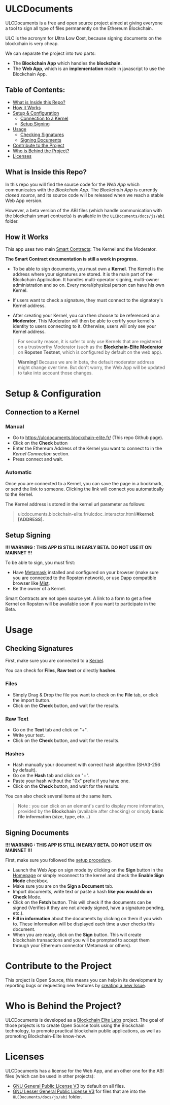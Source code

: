 # ULCDocuments

ULCDocuments is a free and open source project aimed at giving everyone a tool to sign all type of files permanently on the Ethereum Blockchain.

ULC is the acronym for **U**ltra **L**ow **C**ost, because signing documents on the blockchain is very cheap.

We can separate the project into two parts:
* The **Blockchain App** which handles the **blockchain**.
* The **Web App**, which is an **implementation** made in javascript to use the Blockchain App.


## Table of Contents:
* [What is Inside this Repo?](#what-is-inside-this-repo)
* [How it Works](#how-it-works)
* [Setup & Configuration](#setup--configuration)
  * [Connection to a Kernel](#connection-to-a-kernel)
  * [Setup Signing](#setup-signing)
* [Usage](#usage)
  * [Checking Signatures](#checking-signatures)
  * [Signing Documents](#signing-documents)
* [Contribute to the Project](#contribute-to-the-project)
* [Who is Behind the Project?](#who-is-behind-the-project)
* [Licenses](#licenses)
 
## What is Inside this Repo?
In this repo you will find the source code for the *Web App* which communicates with the *Blockchain App*. The *Blockchain App* is currently *closed source*, and its source code will be released when we reach a stable Web App version.

However, a beta version of the ABI files (which handle communication with the blockchain smart contracts) is available in the `ULCDocuments/docs/js/abi` folder.


## How it Works

This app uses two main [Smart Contracts](https://en.wikipedia.org/wiki/Smart_contract): The Kernel and the Moderator.

**The Smart Contract documentation is still a work in progress.**

* To be able to sign documents, you must own a **Kernel**. The Kernel is the address where your signatures are stored. It is the main part of the Blockchain Application. It handles multi-operator signing, multi-owner administration and so on. Every moral/physical person can have his own Kernel.

* If users want to check a signature, they must connect to the signatory's Kernel address.


* After creating your Kernel, you can then choose to be referenced on a **Moderator**. This Moderator will then be able to certify your kernel's identity to users connecting to it. Otherwise, users will only see your Kernel address.

> For security reason, it is safer to only use Kernels that are registered on a trustworthy Moderator (such as the **[Blockchain-Elite Moderator](https://ropsten.etherscan.io/address/0x4ad22344ffd31ce4e21397bbad8fe0816d977a0a)** on **Ropsten Testnet**, which is configured by default on the web app).

> **Warning!** Because we are in beta, the default moderator address might change over time. But don't worry, the Web App will be updated to take into account those changes.

# Setup & Configuration

## Connection to a Kernel

### Manual
* Go to https://ulcdocuments.blockchain-elite.fr/ (This repo Github page).
* Click on the **Check** button
* Enter the Ethereum Address of the Kernel you want to connect to in the *Kernel Connection* section.
* Press connect and wait.

### Automatic
Once you are connected to a Kernel, you can save the page in a bookmark, or send the link to someone. Clicking the link will connect you automatically to the Kernel.

The Kernel address is stored in the kernel url parameter as follows:
> ulcdocuments.blockchain-elite.fr/ulcdoc_interactor.html/**#kernel:[ADDRESS].**


## Setup Signing

**!!! WARNING : THIS APP IS STILL IN EARLY BETA. DO NOT USE IT ON MAINNET !!!**

To be able to sign, you must first:
* Have [Metamask](https://metamask.io) installed and configured on your browser (make sure you are connected to the Ropsten network), or use Dapp compatible browser like [Mist](https://github.com/ethereum/mist).
* Be the owner of a Kernel.

Smart Contracts are not open source yet. A link to a form to get a free Kernel on Ropsten will be available soon if you want to participate in the Beta.

# Usage

## Checking Signatures

First, make sure you are connected to a [Kernel](#connection-to-a-kernel).

You can check for **Files**, **Raw text** or directly **hashes**.

### Files
* Simply Drag & Drop the file you want to check on the **File** tab, or click the import button.
* Click on the **Check** button, and wait for the results.

### Raw Text
* Go on the **Text** tab and click on "+".
* Write your text.
* Click on the **Check** button, and wait for the results.

### Hashes
* Hash manually your document with correct hash algorithm (SHA3-256 by default).
* Go on the **Hash** tab and click on "+".
* Paste your hash without the "0x" prefix if you have one.
* Click on the **Check** button, and wait for the results.

You can also check several items at the same item.

> Note : you can click on an element's card to display more information, provided by the **Blockchain** (available after checking) or simply **basic file information (size, type, etc...)**


## Signing Documents

**!!! WARNING : THIS APP IS STILL IN EARLY BETA. DO NOT USE IT ON MAINNET !!!**

First, make sure you followed the [setup procedure](#setup-signing).


* Launch the Web App on sign mode by clicking on the **Sign** button in the [Homepage](https://ulcdocuments.blockchain-elite.fr/) or simply reconnect to the kernel and check the **Enable Sign Mode** checkbox.
* Make sure you are on the **Sign a Document** tab.
* Import documents, write text or paste a hash **like you would do on Check** Mode.
* Click on the **Fetch** button. This will check if the documents can be signed (Verifies it they are not already signed, have a signature pending, etc.).
* **Fill in information** about the documents by clicking on them if you wish to. These information will be displayed each time a user checks this document.
* When you are ready, click on the **Sign** button. This will create blockchain transactions and you will be prompted to accept them through your Ethereum connector (Metamask or others).


# Contribute to the Project
This project is Open Source, this means you can help in its development by reporting bugs or requesting new features by [creating a new Issue](https://github.com/blockchain-elite/ULCDocuments/issues).

# Who is Behind the Project?

ULCDocuments is developed as a [Blockchain Elite Labs](https://www.blockchain-elite.fr/labs) project. The goal of those projects is to create Open Source tools using the Blockchain technology, to promote practical blockchain public applications, as well as promoting Blockchain-Elite know-how.

# Licenses
ULCDocuments has a license for the Web App, and an other one for the ABI files (which can be used in other projects):
* [GNU General Public License V3](http://www.gnu.org/licenses/) by default on all files.
* [GNU Lesser General Public License V3](http://www.gnu.org/licenses/) for files that are into the `ULCDocuments/docs/js/abi` folder.
